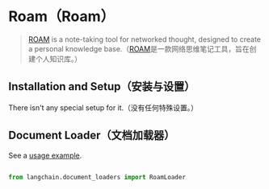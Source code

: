 # Roam（Roam）


>[ROAM](https://roamresearch.com/) is a note-taking tool for networked thought, designed to create a personal knowledge base.（[ROAM](https://roamresearch.com/)是一款网络思维笔记工具，旨在创建个人知识库。）
 

## Installation and Setup（安装与设置）


There isn't any special setup for it.（没有任何特殊设置。）






## Document Loader（文档加载器）


See a [usage example](../modules/indexes/document_loaders/examples/roam.ipynb).



```python

from langchain.document_loaders import RoamLoader

```

